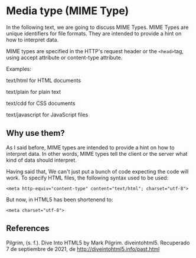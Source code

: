 # Media type (MIME Type)

In the following text, we are going to discuss MIME Types. MIME Types are unique identifiers for file formats. They are intended to provide a hint on how to interpret data.

MIME types are specified in the HTTP's request header or the ```<head>```tag, using accept attribute or content-type attribute.

Examples: 

text/html for HTML documents 

text/plain for plain text

text/cdd for CSS documents

text/javascript for JavaScript files

## Why use them?

As I said before, MIME types are intended to provide a hint on how to interpret data. In other words, MIME types tell the client or the server what kind of data should interpret.

Having said that, We can't just put a bunch of code expecting the code will work. To specify HTML files, the following syntax used to be used:

```<meta http-equiv="content-type" content="text/html"; charset="utf-8">```

But now, in HTML5 has been shortenend to: 

```<meta charset="utf-8">```

## References

Pilgrim, (s. f.). Dive Into HTML5 by Mark Pilgrim. diveintohtml5. Recuperado 7 de septiembre de 2021, de http://diveintohtml5.info/past.html